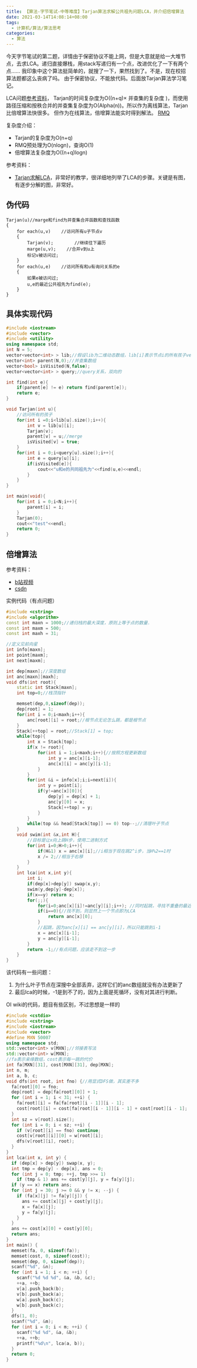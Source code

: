 ```yaml
---
title: 【算法-字节笔试-中等难度】Tarjan算法求解公共祖先问题LCA，并介绍倍增算法
date: 2021-03-14T14:08:14+08:00
tags:
  - 计算机/算法/算法思考
categories:
  - 算法
---
```


今天字节笔试的第二题，详情由于保密协议不能上网，但是大意就是给一大堆节点，去求LCA。递归直接爆栈，用stack写递归有一个点，改进优化了一下有两个点……
我印象中这个算法挺简单的，就搜了一下，果然找到了。不是，现在校招算法题都这么丧病了吗。
由于保密协议，不能放代码。后面放Tarjan算法学习笔记。

LCA问题[参考资料](https://blog.csdn.net/Lean_Feather/article/details/113057714)，
Tarjan的时间复杂度为O((n+q)× 并查集的复杂度 )，而使用路径压缩和按秩合并的并查集复杂度为O(Alpha(n))。所以作为离线算法，Tarjan比倍增算法快很多。
但作为在线算法，倍增算法能实时得到解法。
[RMQ](https://blog.csdn.net/weixin_42001089/article/details/83590686)

复杂度介绍：
* Tarjan的复杂度为O(n+q)
* RMQ预处理为O(nlogn)，查询O(1)
* 倍增算法复杂度为O((n+q)logn)


参考资料：
* [Tarjan求解LCA](https://www.cnblogs.com/wkfvawl/p/9415280.html)，非常好的教学，很详细地列举了LCA的步骤。关键是有图，有逐步分解的图，非常好。

## 伪代码
```
Tarjan(u)//marge和find为并查集合并函数和查找函数
{
    for each(u,v)    //访问所有u子节点v
    {
        Tarjan(v);        //继续往下遍历
        marge(u,v);    //合并v到u上
        标记v被访问过;
    }
    for each(u,e)    //访问所有和u有询问关系的e
    {
        如果e被访问过;
        u,e的最近公共祖先为find(e);
    }
}
```

## 具体实现代码
```cpp
#include <iostream>
#include <vector>
#include <utility>
using namespace std;
int N = 5;
vector<vector<int> > lib;//假设lib为二维动态数组，lib[i]表示节点i的所有孩子vector
vector<int> parent(N,0);//并查集数组
vector<bool> isVisited(N,false);
vector<vector<int> > query;//query关系，双向的

int find(int e){
    if(parent[e] != e) return find(parent[e]);
    return e;
}

void Tarjan(int u){
    //访问所有的孩子
    for(int i =0;i<lib[u].size();i++){
        int v = lib[u][i];
        Tarjan(v);
        parent[v] = u;//merge
        isVisited[v] = true;
    }
    for(int i = 0;i<query[u].size();i++){
        int e = query[u][i];
        if(isVisited[e]){
            cout<<"u和e的共同祖先为"<<find(u,e)<<endl;
        }
    }
}

int main(void){
    for(int i = 0;i<N;i++){
        parent[i] = i;
    }
    Tarjan(0);
    cout<<"test"<<endl;
    return 0;
}
```
## 倍增算法
参考资料：
* [b站视频](https://www.bilibili.com/video/BV1N7411G7JD)
* [csdn](https://blog.csdn.net/Lean_Feather/article/details/113057714)

实例代码（有点问题）
```cpp
#include <cstring>
#include <algorithm>
const int maxn = 1000;//递归栈的最大深度，原则上等于点的数量.
const int maxm = 500;
const int maxh = 31;

//定义见前向星
int info[maxn];
int point[maxm];
int next[maxm];

int dep[maxn];//深度数组
int anc[maxn][maxh];
void dfs(int root){
    static int Stack[maxn];
    int top=0;//栈顶指针

    memset(dep,0,sizeof(dep));
    dep[root] = 1;
    for(int i = 0;i<maxh;i++){
        anc[root][i] = root;//根节点无论怎么跳，都是根节点
    }
    Stack[++top] = root;//Stack[1] = top;
    while(top){
        int x = Stack[top];
        if(x != root){
            for(int i = 1;i<maxh;i++){//按照方程更新数组
                int y = anc[x][i-1];
                anc[x][i] = anc[y][i-1];
            }
        }
        for(int &i = info[x];i;i=next[i]){
            int y = point[i];
            if(y!=anc[x][0]){
                dep[y] = dep[x] + 1;
                anc[y][0] = x;
                Stack[++top] = y;
            }
        }
        while(top && head[Stack[top]] == 0) top--;//清理叶子节点
    }
    void swim(int &x,int H){
        //目标是让x向上跳H步，使用二进制方式
        for(int i=0;H>0;i++){
            if(H&1) x = anc[x][i];//i相当于现在跳2^i步，当H%2==1时
            x /= 2;//相当于右移
        }
    }
    int lca(int x,int y){
        int i;
        if(dep[x]>dep[y]) swap(x,y);
        swim(y,dep[y]-dep[x]);
        if(x==y) return x;
        for(;;){
            for(i=0;anc[x][i]!=anc[y][i];i++); //同时起跳，寻找不重叠的最近的父节点
            if(i==0){//找不到，则显然上一个节点即为LCA
                return anc[x][0];
            }
            //起跳，因为anc[x][i] == anc[y][i]，所以只能跳到i-1
            x = anc[x][i-1];
            y = anc[y][i-1];
        }
        return -1;//有点问题，应该走不到这一步
    }
}
```
该代码有一些问题：
1. 为什么叶子节点在深搜中全部丢弃，这样它们的anc数组就没有办法更新了
2. 最后lca的时候，-1是到不了的，因为上面是死循环，没有对其进行判断。

OI wiki的代码，题目有些区别，不过思想是一样的
```cpp
#include <cstdio>
#include <cstring>
#include <iostream>
#include <vector>
#define MXN 50007
using namespace std;
std::vector<int> v[MXN];//邻接表写法
std::vector<int> w[MXN];
//fa表示亲缘数组，cost表示每一跳的代价
int fa[MXN][31], cost[MXN][31], dep[MXN];
int n, m;
int a, b, c;
void dfs(int root, int fno) {//用显式DFS做，其实差不多
  fa[root][0] = fno;
  dep[root] = dep[fa[root][0]] + 1;
  for (int i = 1; i < 31; ++i) {
    fa[root][i] = fa[fa[root][i - 1]][i - 1];
    cost[root][i] = cost[fa[root][i - 1]][i - 1] + cost[root][i - 1];
  }
  int sz = v[root].size();
  for (int i = 0; i < sz; ++i) {
    if (v[root][i] == fno) continue;
    cost[v[root][i]][0] = w[root][i];
    dfs(v[root][i], root);
  }
}
int lca(int x, int y) {
  if (dep[x] > dep[y]) swap(x, y);
  int tmp = dep[y] - dep[x], ans = 0;
  for (int j = 0; tmp; ++j, tmp >>= 1)
    if (tmp & 1) ans += cost[y][j], y = fa[y][j];
  if (y == x) return ans;
  for (int j = 30; j >= 0 && y != x; --j) {
    if (fa[x][j] != fa[y][j]) {
      ans += cost[x][j] + cost[y][j];
      x = fa[x][j];
      y = fa[y][j];
    }
  }
  ans += cost[x][0] + cost[y][0];
  return ans;
}
int main() {
  memset(fa, 0, sizeof(fa));
  memset(cost, 0, sizeof(cost));
  memset(dep, 0, sizeof(dep));
  scanf("%d", &n);
  for (int i = 1; i < n; ++i) {
    scanf("%d %d %d", &a, &b, &c);
    ++a, ++b;
    v[a].push_back(b);
    v[b].push_back(a);
    w[a].push_back(c);
    w[b].push_back(c);
  }
  dfs(1, 0);
  scanf("%d", &m);
  for (int i = 0; i < m; ++i) {
    scanf("%d %d", &a, &b);
    ++a, ++b;
    printf("%d\n", lca(a, b));
  }
  return 0;
}
```